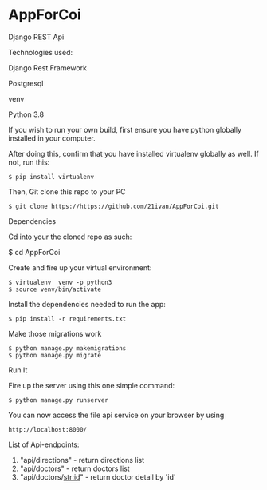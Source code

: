 # AppForCoi

Django REST Api

Technologies used:

Django Rest Framework

Postgresql

venv

Python 3.8

If you wish to run your own build, first ensure you have python globally installed in your computer. 

After doing this, confirm that you have installed virtualenv globally as well. If not, run this:

    $ pip install virtualenv
Then, Git clone this repo to your PC

    $ git clone https://https://github.com/21ivan/AppForCoi.git

Dependencies

Cd into your the cloned repo as such:
    
$ cd AppForCoi

Create and fire up your virtual environment:

    $ virtualenv  venv -p python3
    $ source venv/bin/activate

Install the dependencies needed to run the app:
   
    $ pip install -r requirements.txt

Make those migrations work
    
    $ python manage.py makemigrations
    $ python manage.py migrate

Run It

Fire up the server using this one simple command:

    $ python manage.py runserver

You can now access the file api service on your browser by using

    http://localhost:8000/

List of Api-endpoints:

1. "api/directions" - return directions list
2. "api/doctors" - return doctors list
3. "api/doctors/<str:id>" - return doctor detail by 'id'

